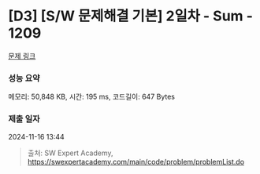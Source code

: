 # [D3] [S/W 문제해결 기본] 2일차 - Sum - 1209 

[문제 링크](https://swexpertacademy.com/main/code/problem/problemDetail.do?contestProbId=AV13_BWKACUCFAYh) 

### 성능 요약

메모리: 50,848 KB, 시간: 195 ms, 코드길이: 647 Bytes

### 제출 일자

2024-11-16 13:44



> 출처: SW Expert Academy, https://swexpertacademy.com/main/code/problem/problemList.do